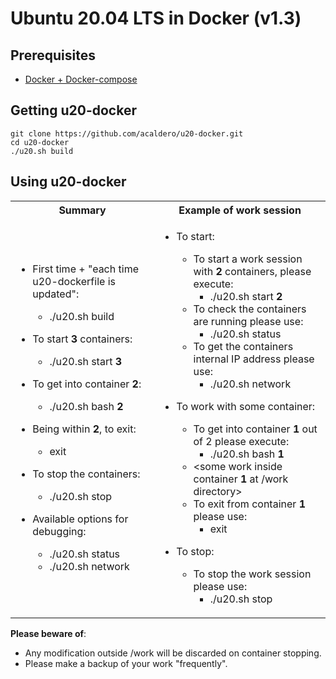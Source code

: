 # Ubuntu 20.04 LTS in Docker (v1.3)

## Prerequisites

 * [Docker + Docker-compose](./DOCKER.md) 

## Getting u20-docker

```
git clone https://github.com/acaldero/u20-docker.git
cd u20-docker
./u20.sh build
```

## Using u20-docker

<html>
 <table>
  <tr>
  <th>Summary</th>
  <th>Example of work session</th>
  </tr>
  <tr>
  <td>
</html>

  * First time + "each time u20-dockerfile is updated":
    * ./u20.sh build

  * To start **3** containers:
    *  ./u20.sh start **3**

  * To get into container **2**:
    *  ./u20.sh bash **2**

  * Being within **2**, to exit:
    *  exit

  * To stop the containers:
    *  ./u20.sh stop

  * Available options for debugging:
    *  ./u20.sh status
    *  ./u20.sh network

<html>
  </td>
  <td>
</html>

  * To start:
    * To start a work session with **2** containers, please execute:
      *  ./u20.sh start **2**
    * To check the containers are running please use:
      *  ./u20.sh status
    * To get the containers internal IP address please use:
      *  ./u20.sh network

  * To work with some container:
    * To get into container **1** out of 2 please execute:
      *  ./u20.sh bash **1**
    * <some work inside container **1** at /work directory>
    * To exit from container **1** please use:
      *  exit

  * To stop:
    * To stop the work session please use:
      *  ./u20.sh stop

<html>
  </td>
  </tr>
 </table>
</html>



**Please beware of**:
  * Any modification outside /work will be discarded on container stopping.
  * Please make a backup of your work "frequently".

